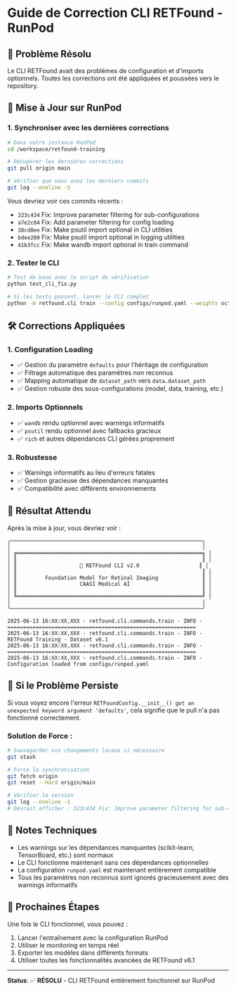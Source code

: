 # Guide de Correction CLI RETFound - RunPod

## 🎯 Problème Résolu

Le CLI RETFound avait des problèmes de configuration et d'imports optionnels. Toutes les corrections ont été appliquées et poussées vers le repository.

## 🔄 Mise à Jour sur RunPod

### 1. Synchroniser avec les dernières corrections

```bash
# Dans votre instance RunPod
cd /workspace/retfound-training

# Récupérer les dernières corrections
git pull origin main

# Vérifier que vous avez les derniers commits
git log --oneline -5
```

Vous devriez voir ces commits récents :
- `323c434` Fix: Improve parameter filtering for sub-configurations
- `a7e2c04` Fix: Add parameter filtering for config loading
- `38cd8ee` Fix: Make psutil import optional in CLI utilities
- `bdee280` Fix: Make psutil import optional in logging utilities
- `41b3fcc` Fix: Make wandb import optional in train command

### 2. Tester le CLI

```bash
# Test de base avec le script de vérification
python test_cli_fix.py

# Si les tests passent, lancer le CLI complet
python -m retfound.cli train --config configs/runpod.yaml --weights oct --modality oct --monitor
```

## 🛠️ Corrections Appliquées

### 1. **Configuration Loading**
- ✅ Gestion du paramètre `defaults` pour l'héritage de configuration
- ✅ Filtrage automatique des paramètres non reconnus
- ✅ Mapping automatique de `dataset_path` vers `data.dataset_path`
- ✅ Gestion robuste des sous-configurations (model, data, training, etc.)

### 2. **Imports Optionnels**
- ✅ `wandb` rendu optionnel avec warnings informatifs
- ✅ `psutil` rendu optionnel avec fallbacks gracieux
- ✅ `rich` et autres dépendances CLI gérées proprement

### 3. **Robustesse**
- ✅ Warnings informatifs au lieu d'erreurs fatales
- ✅ Gestion gracieuse des dépendances manquantes
- ✅ Compatibilité avec différents environnements

## 🎉 Résultat Attendu

Après la mise à jour, vous devriez voir :

```
╭─────────────────────────────────────────────────────────────╮
│                                                             │
│ ╔═══════════════════════════════════════════════════════════╗ │
│ ║                                                           ║ │
│ ║                    🔬 RETFound CLI v2.0                   ║ │
│ ║                                                           ║ │
│ ║         Foundation Model for Retinal Imaging              ║ │
│ ║                    CAASI Medical AI                       ║ │
│ ║                                                           ║ │
│ ╚═══════════════════════════════════════════════════════════╝ │
│                                                             │
╰─────────────────────────────────────────────────────────────╯

2025-06-13 16:XX:XX,XXX - retfound.cli.commands.train - INFO - ============================================================
2025-06-13 16:XX:XX,XXX - retfound.cli.commands.train - INFO - RETFound Training - Dataset v6.1
2025-06-13 16:XX:XX,XXX - retfound.cli.commands.train - INFO - ============================================================
2025-06-13 16:XX:XX,XXX - retfound.cli.commands.train - INFO - Configuration loaded from configs/runpod.yaml
```

## 🚨 Si le Problème Persiste

Si vous voyez encore l'erreur `RETFoundConfig.__init__() got an unexpected keyword argument 'defaults'`, cela signifie que le pull n'a pas fonctionné correctement.

### Solution de Force :

```bash
# Sauvegarder vos changements locaux si nécessaire
git stash

# Force la synchronisation
git fetch origin
git reset --hard origin/main

# Vérifier la version
git log --oneline -1
# Devrait afficher : 323c434 Fix: Improve parameter filtering for sub-configurations
```

## 📝 Notes Techniques

- Les warnings sur les dépendances manquantes (scikit-learn, TensorBoard, etc.) sont normaux
- Le CLI fonctionne maintenant sans ces dépendances optionnelles
- La configuration `runpod.yaml` est maintenant entièrement compatible
- Tous les paramètres non reconnus sont ignorés gracieusement avec des warnings informatifs

## 🎯 Prochaines Étapes

Une fois le CLI fonctionnel, vous pouvez :
1. Lancer l'entraînement avec la configuration RunPod
2. Utiliser le monitoring en temps réel
3. Exporter les modèles dans différents formats
4. Utiliser toutes les fonctionnalités avancées de RETFound v6.1

---

**Status**: ✅ **RÉSOLU** - CLI RETFound entièrement fonctionnel sur RunPod
